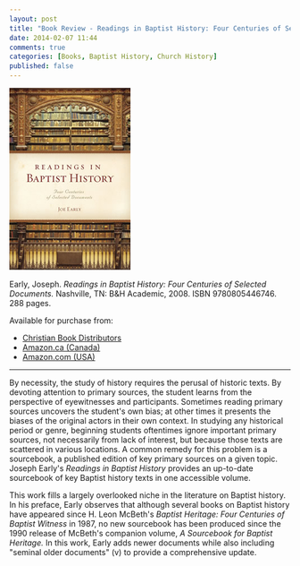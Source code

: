 ```yaml
---
layout: post
title: "Book Review - Readings in Baptist History: Four Centuries of Selected Documents by Joe Early"
date: 2014-02-07 11:44
comments: true
categories: [Books, Baptist History, Church History]
published: false
---
```


![Readings in Baptist History by Joe Early](/images/2014/02/early.jpg)

Early, Joseph. *Readings in Baptist History: Four Centuries of Selected Documents.* Nashville, TN: B&H Academic, 2008. ISBN 9780805446746. 288 pages.

Available for purchase from: 

* [Christian Book Distributors][cbd]
* [Amazon.ca (Canada)][amazon-ca]
* [Amazon.com (USA)][amazon-com]

---

<!-- 
Commentary on Thesis
sources used
outline (breakdown of chapters)
any theory(s) that shape interpretation
value and unique contribution
(sometimes) personal interaction
-->

By necessity, the study of history requires the perusal of historic texts. By devoting attention to primary sources, the student learns from the perspective of eyewitnesses and participants. Sometimes reading primary sources uncovers the student's own bias; at other times it presents the biases of the original actors in their own context. In studying any historical period or genre, beginning students oftentimes ignore important primary sources, not necessarily from lack of interest, but because those texts are scattered in various locations. A common remedy for this problem is a sourcebook, a published edition of key primary sources on a given topic. Joseph Early's *Readings in Baptist History* provides an up-to-date sourcebook of key Baptist history texts in one accessible volume. 

This work fills a largely overlooked niche in the literature on Baptist history. In his preface, Early observes that although several books on Baptist history have appeared since H. Leon McBeth's *Baptist Heritage: Four Centuries of Baptist Witness* in 1987, no new sourcebook has been produced since the 1990 release of McBeth's companion volume, *A Sourcebook for Baptist Heritage.* In this work, Early adds newer documents while also including "seminal older documents" (v) to provide a comprehensive update.

<!-- Things to include

comment on lack of editorial comments for documents
mention parallel columns for Baptist Faith and Message
student reactions

 -->



[cbd]: http://www.christianbook.com/Christian/Books/product?event=AFF&p=1178855&item_no=446746
[amazon-ca]: http://www.amazon.ca/gp/product/0805446745/ref=as_li_ss_tl?ie=UTF8&camp=15121&creative=390961&creativeASIN=0805446745&linkCode=as2&tag=duncanjohns04-20
[amazon-com]: http://www.amazon.com/gp/product/0805446745/ref=as_li_ss_tl?ie=UTF8&camp=1789&creative=390957&creativeASIN=0805446745&linkCode=as2&tag=duncanandmego-20